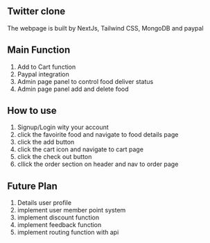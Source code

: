 ## Twitter clone
The webpage is built by NextJs, Tailwind CSS, MongoDB and paypal

## Main Function
1) Add to Cart function
2) Paypal integration
3) Admin page panel to control food deliver status
4) Admin page panel add and delete food

## How to use
1) Signup/Login wity your account
2) click the favoirite food and navigate to food details page
3) click the add button
4) click the cart icon and navigate to cart page
5) click the check out button
6) cllick the order section on header and nav to order page




## Future Plan
1) Details user profile
2) implement user member point system
3) implement discount function
4) implement feedback function
5) implement routing function with api
